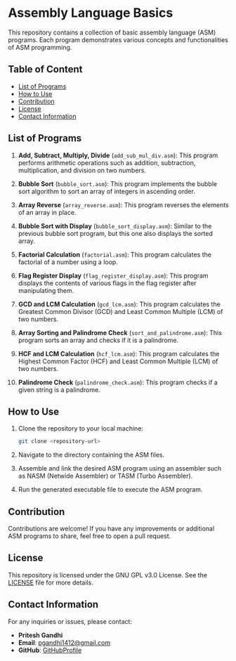 # Assembly Language Basics

This repository contains a collection of basic assembly language (ASM) programs. Each program demonstrates various concepts and functionalities of ASM programming.

## Table of Content
- [List of Programs](#list-of-programs)
- [How to Use](#how-to-use)
- [Contribution](#contribution)
- [License](#License)
- [Contact Information](#contact-information)

## List of Programs

1. **Add, Subtract, Multiply, Divide** (`add_sub_mul_div.asm`): This program performs arithmetic operations such as addition, subtraction, multiplication, and division on two numbers.

2. **Bubble Sort** (`bubble_sort.asm`): This program implements the bubble sort algorithm to sort an array of integers in ascending order.

3. **Array Reverse** (`array_reverse.asm`): This program reverses the elements of an array in place.

4. **Bubble Sort with Display** (`bubble_sort_display.asm`): Similar to the previous bubble sort program, but this one also displays the sorted array.

5. **Factorial Calculation** (`factorial.asm`): This program calculates the factorial of a number using a loop.

6. **Flag Register Display** (`flag_register_display.asm`): This program displays the contents of various flags in the flag register after manipulating them.

7. **GCD and LCM Calculation** (`gcd_lcm.asm`): This program calculates the Greatest Common Divisor (GCD) and Least Common Multiple (LCM) of two numbers.

8. **Array Sorting and Palindrome Check** (`sort_and_palindrome.asm`): This program sorts an array and checks if it is a palindrome.

9. **HCF and LCM Calculation** (`hcf_lcm.asm`): This program calculates the Highest Common Factor (HCF) and Least Common Multiple (LCM) of two numbers.

10. **Palindrome Check** (`palindrome_check.asm`): This program checks if a given string is a palindrome.

## How to Use

1. Clone the repository to your local machine:

   ```bash
   git clone <repository-url>
   ```

2. Navigate to the directory containing the ASM files.

3. Assemble and link the desired ASM program using an assembler such as NASM (Netwide Assembler) or TASM (Turbo Assembler).

4. Run the generated executable file to execute the ASM program.

## Contribution

Contributions are welcome! If you have any improvements or additional ASM programs to share, feel free to open a pull request.

## License

This repository is licensed under the GNU GPL v3.0 License. See the [LICENSE](LICENSE) file for more details.

## Contact Information

For any inquiries or issues, please contact:
- **Pritesh Gandhi**
- **Email**: pgandhi1412@gmail.com
- **GitHub**: [GitHubProfile](https://github.com/Devil-Code)
